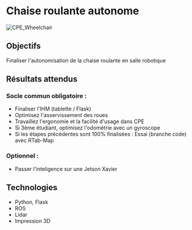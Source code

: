 # Chaise roulante autonome
![CPE_Wheelchair](https://github.com/cpe-majeure-robotique/S9-Project-19-20/blob/master/images/CPE_Wheelchair.gif?raw=true)

## Objectifs
Finaliser l'autonomisation de la chaise roulante en salle robotique


## Résultats attendus
### Socle commun obligatoire :
- Finaliser l'IHM (tablette / Flask)
- Optimisez l'asservissement des roues
- Travaillez l'ergonomie et la facilité d'usage dans CPE
- Si 3ème étudiant, optimisez l'odométrie avec un gyroscope
- Si les étapes précédentes sont 100% finalisées : Essai (branche code) avec RTab-Map 

### Optionnel : 
- Passer l'inteligence sur une Jetson Xavier

## Technologies
* Python, Flask
* ROS
* Lidar
* Impression 3D

